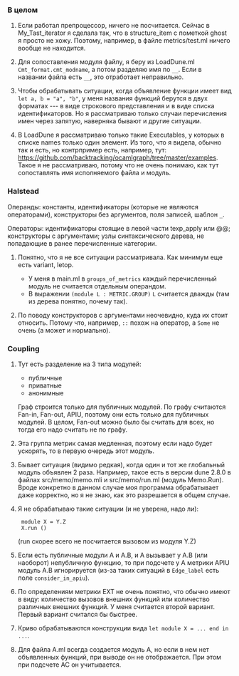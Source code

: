 ### В целом

1. Если работал препроцессор, ничего не посчитается. Сейчас в My_Tast_iterator я сделала так, что в structure_item с пометкой ghost я просто не хожу. Поэтому, например, в файле metrics/test.ml ничего вообще не находится.

2. Для сопоставления модуля файлу, я беру из LoadDune.ml `Cmt_format.cmt_modname`, а потом разделяю имя по `__`. Если в названии файла есть `__`, это отработает неправильно.

3. Чтобы обрабатывать ситуации, когда объявление функции имеет вид `let a, b = "a", "b"`, у меня названия функций берутся в двух форматах --- в виде строкового представления и в виде списка идентификаторов. Но я рассматриваю только случаи перечисления имен через запятую, наверняка бывают и другие ситуации.

4. В LoadDune я рассматриваю только такие Executables, у которых в списке names только один элемент. Из того, что я видела, обычно так и есть, но контрпример есть, например, тут: https://github.com/backtracking/ocamlgraph/tree/master/examples. Такое я не рассматриваю, потому что не очень понимаю, как тут сопоставлять имя исполняемого файла и модуль.

### Halstead

Операнды: константы, идентификаторы (которые не являются операторами), конструкторы без аргументов, поля записей, шаблон `_`.

Операторы: идентификаторы стоящие в левой части texp_apply или @@; конструкторы с аргументами; узлы синтаксического дерева, не попадающие в ранее перечисленные категории.

1. Понятно, что я не все ситуации рассматривала. Как минимум еще есть variant, letop.
   
   - У меня в main.ml в `groups_of_metrics` каждый перечисленный модуль не считается отдельным операндом.
   - В выражении `(module L : METRIC.GROUP)` `L` считается дважды (там из дерева понятно, почему так).

2. По поводу конструкторов с аргументами неочевидно, куда их стоит относить. Потому что, например, `::` похож на оператор, а `Some` не очень (а может и нормально).

### Coupling

1. Тут есть разделение на 3 типа модулей:
   - публичные
   - приватные
   - анонимные

   Граф строится только для публичных модулей. По графу считаются Fan-in, Fan-out, APIU, поэтому они есть только для публичных модулей. В целом, Fan-out можно было бы считать для всех, но тогда его надо считать не по графу.

2. Эта группа метрик самая медленная, поэтому если надо будет ускорять, то в первую очередь этот модуль.

3. Бывает ситуация (видимо редкая), когда один и тот же глобальный модуль объявлен 2 раза. Например, такое есть в версии dune 2.8.0 в файлах src/memo/memo.mli и src/memo/run.ml (модуль Memo.Run). Вроде конкретно в данном случае моя программа обрабатывает даже корректно, но я не знаю, как это разрешается в общем случае.

4. Я не обрабатываю такие ситуации (и не уверена, надо ли):

        module X = Y.Z
        X.run ()

   (run скорее всего не посчитается вызовом из модуля Y.Z)

5. Если есть публичные модули A и A.B, и A вызывает у A.B (или наоборот) непубличную функцию, то при подсчете у A метрики APIU модуль A.B игнорируется (из-за таких ситуаций в `Edge_label` есть поле `consider_in_apiu`).
6. По определениям метрики EXT не очень понятно, что обычно имеют в виду: количество вызовов внешних функций или количество различных внешних функций. У меня считается второй вариант. Первый вариант считался бы быстрее.
7. Криво обрабатываются конструкции вида `let module X = ... end in ...`.
8. Для файла A.ml всегда создается модуль A, но если в нем нет объявленных функций, при выводе он не отображается. При этом при подсчете AC он учитывается.
